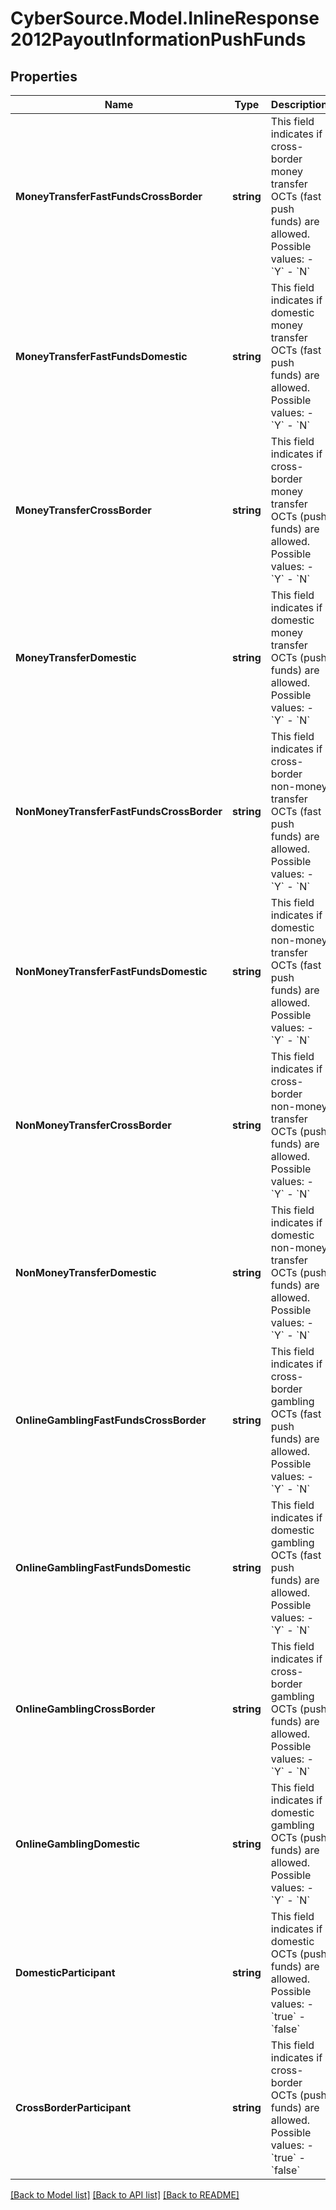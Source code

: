 # CyberSource.Model.InlineResponse2012PayoutInformationPushFunds
## Properties

Name | Type | Description | Notes
------------ | ------------- | ------------- | -------------
**MoneyTransferFastFundsCrossBorder** | **string** | This field indicates if cross-border money transfer OCTs (fast push funds) are allowed. Possible values:   - &#x60;Y&#x60;   - &#x60;N&#x60;  | [optional] 
**MoneyTransferFastFundsDomestic** | **string** | This field indicates if domestic money transfer OCTs (fast push funds) are allowed. Possible values:   - &#x60;Y&#x60;   - &#x60;N&#x60;  | [optional] 
**MoneyTransferCrossBorder** | **string** | This field indicates if cross-border money transfer OCTs (push funds) are allowed. Possible values:   - &#x60;Y&#x60;   - &#x60;N&#x60;  | [optional] 
**MoneyTransferDomestic** | **string** | This field indicates if domestic money transfer OCTs (push funds) are allowed. Possible values:   - &#x60;Y&#x60;   - &#x60;N&#x60;  | [optional] 
**NonMoneyTransferFastFundsCrossBorder** | **string** | This field indicates if cross-border non-money transfer OCTs (fast push funds) are allowed. Possible values:   - &#x60;Y&#x60;   - &#x60;N&#x60;  | [optional] 
**NonMoneyTransferFastFundsDomestic** | **string** | This field indicates if domestic non-money transfer OCTs (fast push funds) are allowed. Possible values:   - &#x60;Y&#x60;   - &#x60;N&#x60;  | [optional] 
**NonMoneyTransferCrossBorder** | **string** | This field indicates if cross-border non-money transfer OCTs (push funds) are allowed. Possible values:   - &#x60;Y&#x60;   - &#x60;N&#x60;  | [optional] 
**NonMoneyTransferDomestic** | **string** | This field indicates if domestic non-money transfer OCTs (push funds) are allowed. Possible values:   - &#x60;Y&#x60;   - &#x60;N&#x60;  | [optional] 
**OnlineGamblingFastFundsCrossBorder** | **string** | This field indicates if cross-border gambling OCTs (fast push funds) are allowed. Possible values:   - &#x60;Y&#x60;   - &#x60;N&#x60;  | [optional] 
**OnlineGamblingFastFundsDomestic** | **string** | This field indicates if domestic gambling OCTs (fast push funds) are allowed. Possible values:   - &#x60;Y&#x60;   - &#x60;N&#x60;  | [optional] 
**OnlineGamblingCrossBorder** | **string** | This field indicates if cross-border gambling OCTs (push funds) are allowed. Possible values:   - &#x60;Y&#x60;   - &#x60;N&#x60;  | [optional] 
**OnlineGamblingDomestic** | **string** | This field indicates if domestic gambling OCTs (push funds) are allowed. Possible values:   - &#x60;Y&#x60;   - &#x60;N&#x60;  | [optional] 
**DomesticParticipant** | **string** | This field indicates if domestic OCTs (push funds) are allowed. Possible values:   - &#x60;true&#x60;   - &#x60;false&#x60;  | [optional] 
**CrossBorderParticipant** | **string** | This field indicates if cross-border OCTs (push funds) are allowed. Possible values:   - &#x60;true&#x60;   - &#x60;false&#x60;  | [optional] 

[[Back to Model list]](../README.md#documentation-for-models) [[Back to API list]](../README.md#documentation-for-api-endpoints) [[Back to README]](../README.md)

